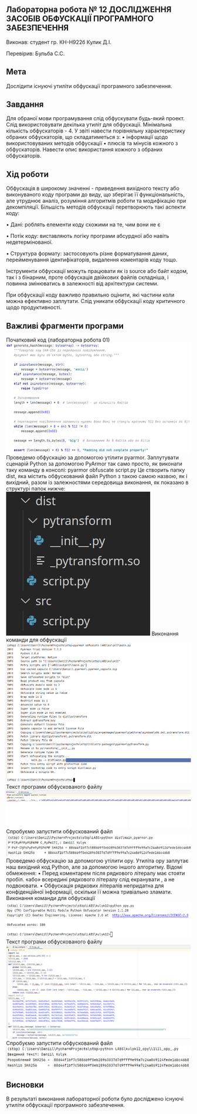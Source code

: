 ## Лабораторна робота № 12 ДОСЛІДЖЕННЯ ЗАСОБІВ ОБФУСКАЦІЇ ПРОГРАМНОГО ЗАБЕЗПЕЧЕННЯ

Виконав:
студент гр. КН-Н922б
Кулик Д.І.

Перевірив:
Бульба С.С.

## Мета
Дослідити існуючі утиліти обфускації програмного забезпечення.

## Завдання
Для обраної мови програмування слід обфускувати будь-який проект.
Слід використовувати декілька утиліт для обфускації. Мінімальна кількість обфускаторів - 4. У звіті навести порівняльну характеристику обраних обфускаторів, що складатиметься з:
•	інформації щодо використовуваних методів обфускації
•	плюсів та мінусів кожного з обфускаторів.
Навести опис використання кожного з обраних обфускаторів.

## Хід роботи
Обфускація в широкому значенні - приведення вихідного тексту або виконуваного коду програми до виду, що зберігає її функціональність, але утруднює аналіз, розуміння алгоритмів роботи та модифікацію при декомпіляції.
Більшість методів обфускації перетворюють такі аспекти коду:

• Дані: роблять елементи коду схожими на те, чим вони не є

• Потік коду: виставляють логіку програми абсурдної або навіть недетермінованої.

• Структура формату: застосовують різне форматування даних, перейменування ідентифікаторів, видалення коментарів коду тощо.

Інструменти обфускації можуть працювати як із source або байт кодом, так і з бінарним, проте обфускація двійкових файлів складніша, і повинна змінюватись в залежності від архітектури системи.

При обфускації коду важливо правильно оцінити, які частини коли можна ефективно заплутати. Слід уникати обфускації коду критичного щодо продуктивності.

## Важливі фрагменти програми
Початковий код (лабораторна робота 01)
![Початковий код](/lab12/doc/main01.png)
Проведемо обфускацію за допомогою утілити pyarmor.
Заплутувати сценарій Python за допомогою PyArmor так само просто, як виконати таку команду в консолі:
pyarmor obfuscate script.py 
Це створить папку dist, яка містить обфускований файл Python з такою самою назвою, як і вихідний, разом із залежностями середовища виконання, як показано в структурі папок нижче:
![Схема pyarmor](/lab12/doc/pyarmor_scheme.png)
Виконання команди для обфускації
![Обфускація pyarmor](/lab12/doc/pyarmor_result.png)
Текст програми обфускованого файлу
![Текст pyarmor](/lab12/doc/pyarmor_text.png)
Спробуємо запустити обфускований файл
![Перевірка pyarmor](/lab12/doc/pyarmor_check.png)
Проведемо обфускацію за допомогою утілити opy.
Утиліта opy заплутає наш вихідний код Python, але за допомогою іншого алгоритму.
Відомі обмеження:
•	Перед коментарем після рядкового літералу має стояти пробіл.
«або» всередині рядкового літералу слід екранувати \, а не подвоювати.
•	Обфускація рядкових літералів непридатна для конфіденційної інформації, оскільки її можна тривіально зламати. 
Виконання команди для обфускації
![Обфускація pyarmor](/lab12/doc/opy_result.png)
Текст програми обфускованого файлу
![Текст pyarmor](/lab12/doc/opy_text.png)
Спробуємо запустити обфускований файл
![Перевірка pyarmor](/lab12/doc/opy_check.png)
## Висновки
В результаті виконання лабораторної роботи було досліджено існуючі утиліти обфускації програмного забезпечення.